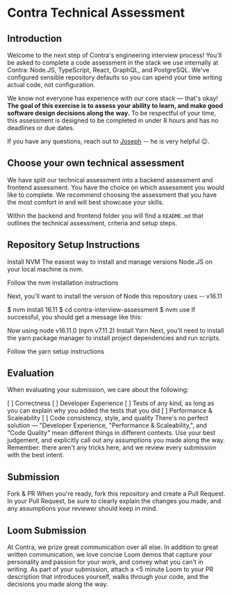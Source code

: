 # Contra Technical Assessment

## Introduction

Welcome to the next step of Contra's engineering interview process! You'll be asked to complete a code assessment in the stack we use internally at Contra: Node.JS, TypeScript, React, GraphQL, and PostgreSQL. We've configured sensible repository defaults so you can spend your time writing actual code, not configuration.

We know not everyone has experience with our core stack &mdash; that's okay! **The goal of this exercise is to assess your ability to learn, and make good software design decisions along the way.** To be respectful of your time, this assessment is designed to be completed in under 8 hours and has no deadlines or due dates.

If you have any questions, reach out to [Joseph](mailto:joseph@contra.com) -- he is very helpful 😉.

## Choose your own technical assessment

We have split our technical assessment into a backend assessment and frontend assessment. You have the choice on which assessment you would like to complete. We recommend choosing the assessment that you have the most comfort in and will best showcase your skills. 

Within the backend and frontend folder you will find a `README.md` that outlines the technical assessment, criteria and setup steps.

## Repository Setup Instructions

Install NVM
The easiest way to install and manage versions Node.JS on your local machine is nvm.

Follow the nvm installation instructions

Next, you'll want to install the version of Node this repository uses -- v16.11

$ nvm install 16.11
$ cd contra-interview-assessment
$ nvm use
If successful, you should get a message like this:

Now using node v16.11.0 (npm v7.11.2)
Install Yarn
Next, you'll need to install the yarn package manager to install project dependencies and run scripts.

Follow the yarn setup instructions

## Evaluation

When evaluating your submission, we care about the following:

[ ] Correctness
[ ] Developer Experience
[ ] Tests of any kind, as long as you can explain why you added the tests that you did
[ ] Performance & Scaleability
[ ] Code consistency, style, and quality
There's no perfect solution — "Developer Experience, "Performance & Scaleability,", and "Code Quality" mean different things in different contexts. Use your best judgement, and explicitly call out any assumptions you made along the way. Remember: there aren't any tricks here, and we review every submission with the best intent.

## Submission
Fork & PR
When you're ready, fork this repository and create a Pull Request. In your Pull Request, be sure to clearly explain the changes you made, and any assumptions your reviewer should keep in mind.

## Loom Submission
At Contra, we prize great communication over all else. In addition to great written communication, we love concise Loom demos that capture your personality and passion for your work, and convey what you can't in writing. As part of your submission, attach a <5 minute Loom to your PR description that introduces yourself, walks through your code, and the decisions you made along the way.